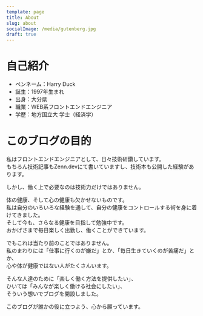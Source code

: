 ```yaml
---
template: page
title: About
slug: about
socialImage: /media/gutenberg.jpg
draft: true
---
```

# 自己紹介

* ペンネーム：Harry Duck
* 誕生：1997年生まれ
* 出身：大分県
* 職業：WEB系フロントエンドエンジニア
* 学歴：地方国立大 学士（経済学）

# このブログの目的

私はフロントエンドエンジニアとして、日々技術研鑽しています。\
もちろん技術記事もZenn.devにて書いていますし、技術本も公開した経験があります。  

しかし、働く上で必要なのは技術力だけではありません。  

体の健康、そして心の健康も欠かせないものです。\
私は自分のいろいろな経験を通して、自分の健康をコントロールする術を身に着けてきました。\
そして今も、さらなる健康を目指して勉強中です。\
おかげさまで毎日楽しく出勤し、働くことができています。  

でもこれは当たり前のことではありません。\
私のまわりには「仕事に行くのが嫌だ」とか、「毎日生きていくのが苦痛だ」とか、\
心や体が健康ではない人がたくさんいます。  

そんな人達のために「楽しく働く方法を提供したい」、\
ひいては「みんなが楽しく働ける社会にしたい」、\
そういう想いでブログを開設しました。  

このブログが誰かの役に立つよう、心から願っています。